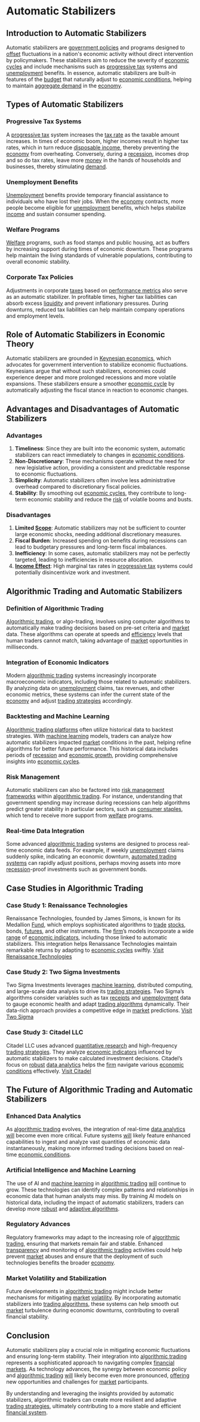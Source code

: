 # Automatic Stabilizers

## Introduction to Automatic Stabilizers

Automatic stabilizers are [government policies](../g/government_policies_in_trading.md) and programs designed to [offset](../o/offset.md) fluctuations in a nation's economic activity without direct intervention by policymakers. These stabilizers aim to reduce the severity of [economic cycles](../e/economic_cycles.md) and include mechanisms such as [progressive tax](../p/progressive_tax.md) systems and [unemployment](../u/unemployment.md) benefits. In essence, automatic stabilizers are built-in features of the [budget](../b/budget.md) that naturally adjust to [economic conditions](../e/economic_conditions.md), helping to maintain [aggregate demand](../a/aggregate_demand.md) in the [economy](../e/economy.md).

## Types of Automatic Stabilizers

### Progressive Tax Systems

A [progressive tax](../p/progressive_tax.md) system increases the [tax rate](../t/tax_rate.md) as the taxable amount increases. In times of economic boom, higher incomes result in higher tax rates, which in turn reduce [disposable income](../d/disposable_income.md), thereby preventing the [economy](../e/economy.md) from overheating. Conversely, during a [recession](../r/recession.md), incomes drop and so do tax rates, leave more [money](../m/money.md) in the hands of households and businesses, thereby stimulating [demand](../d/demand.md).

### Unemployment Benefits

[Unemployment](../u/unemployment.md) benefits provide temporary financial assistance to individuals who have lost their jobs. When the [economy](../e/economy.md) contracts, more people become eligible for [unemployment](../u/unemployment.md) benefits, which helps stabilize [income](../i/income.md) and sustain consumer spending.

### Welfare Programs

[Welfare](../w/welfare.md) programs, such as food stamps and public housing, act as buffers by increasing support during times of economic downturn. These programs help maintain the living standards of vulnerable populations, contributing to overall economic stability.

### Corporate Tax Policies

Adjustments in corporate [taxes](../t/taxes.md) based on [performance metrics](../p/performance_metrics.md) also serve as an automatic stabilizer. In profitable times, higher tax liabilities can absorb excess [liquidity](../l/liquidity.md) and prevent inflationary pressures. During downturns, reduced tax liabilities can help maintain company operations and employment levels.

## Role of Automatic Stabilizers in Economic Theory

Automatic stabilizers are grounded in [Keynesian economics](../k/keynesian_economics_in_trading.md), which advocates for government intervention to stabilize economic fluctuations. Keynesians argue that without such stabilizers, economies could experience deeper and more prolonged recessions and more volatile expansions. These stabilizers ensure a smoother [economic cycle](../e/economic_cycle.md) by automatically adjusting the fiscal stance in reaction to economic changes.

## Advantages and Disadvantages of Automatic Stabilizers

### Advantages

1. **Timeliness**: Since they are built into the economic system, automatic stabilizers can react immediately to changes in [economic conditions](../e/economic_conditions.md).
2. **Non-Discretionary**: These mechanisms operate without the need for new legislative action, providing a consistent and predictable response to economic fluctuations.
3. **Simplicity**: Automatic stabilizers often involve less administrative overhead compared to discretionary fiscal policies.
4. **Stability**: By smoothing out [economic cycles](../e/economic_cycles.md), they contribute to long-term economic stability and reduce the [risk](../r/risk.md) of volatile booms and busts.

### Disadvantages

1. **Limited [Scope](../s/scope.md)**: Automatic stabilizers may not be sufficient to counter large economic shocks, needing additional discretionary measures.
2. **Fiscal Burden**: Increased spending on benefits during recessions can lead to budgetary pressures and long-term fiscal imbalances.
3. **Inefficiency**: In some cases, automatic stabilizers may not be perfectly targeted, leading to inefficiencies in resource allocation.
4. **[Income Effect](../i/income_effect.md)**: High marginal tax rates in [progressive tax](../p/progressive_tax.md) systems could potentially disincentivize work and investment.

## Algorithmic Trading and Automatic Stabilizers

### Definition of Algorithmic Trading

[Algorithmic trading](../a/accountability.md), or algo-trading, involves using computer algorithms to automatically make trading decisions based on pre-set criteria and [market](../m/market.md) data. These algorithms can operate at speeds and [efficiency](../e/efficiency.md) levels that human traders cannot match, taking advantage of [market](../m/market.md) opportunities in milliseconds.

### Integration of Economic Indicators

Modern [algorithmic trading](../a/accountability.md) systems increasingly incorporate macroeconomic indicators, including those related to automatic stabilizers. By analyzing data on [unemployment](../u/unemployment.md) claims, tax revenues, and other economic metrics, these systems can infer the current state of the [economy](../e/economy.md) and adjust [trading strategies](../t/trading_strategies.md) accordingly.

### Backtesting and Machine Learning

[Algorithmic trading platforms](../a/algorithmic_trading_platforms.md) often utilize historical data to backtest strategies. With [machine learning](../m/machine_learning.md) models, traders can analyze how automatic stabilizers impacted [market](../m/market.md) conditions in the past, helping refine algorithms for better future performance. This historical data includes periods of [recession](../r/recession.md) and [economic growth](../e/economic_growth.md), providing comprehensive insights into [economic cycles](../e/economic_cycles.md).

### Risk Management

Automatic stabilizers can also be factored into [risk management frameworks](../r/risk_management_frameworks.md) within [algorithmic trading](../a/accountability.md). For instance, understanding that government spending may increase during recessions can help algorithms predict greater stability in particular sectors, such as [consumer staples](../c/consumer_staples.md), which tend to receive more support from [welfare](../w/welfare.md) programs.

### Real-time Data Integration

Some advanced [algorithmic trading](../a/accountability.md) systems are designed to process real-time economic data feeds. For example, if weekly [unemployment](../u/unemployment.md) claims suddenly spike, indicating an economic downturn, [automated trading systems](../a/automated_trading_systems.md) can rapidly adjust positions, perhaps moving assets into more [recession](../r/recession.md)-proof investments such as government bonds.

## Case Studies in Algorithmic Trading

### Case Study 1: Renaissance Technologies

Renaissance Technologies, founded by James Simons, is known for its Medallion [Fund](../f/fund.md), which employs sophisticated algorithms to [trade](../t/trade.md) [stocks](../s/stock.md), bonds, [futures](../f/futures.md), and other instruments. The [firm](../f/firm.md)’s models incorporate a wide [range](../r/range.md) of [economic indicators](../e/economic_indicators.md), including those linked to automatic stabilizers. This integration helps Renaissance Technologies maintain remarkable returns by adapting to [economic cycles](../e/economic_cycles.md) swiftly.
[Visit Renaissance Technologies](https://www.rentec.com/)

### Case Study 2: Two Sigma Investments

Two Sigma Investments leverages [machine learning](../m/machine_learning.md), distributed computing, and large-scale data analysis to drive its [trading strategies](../t/trading_strategies.md). Two Sigma’s algorithms consider variables such as tax [receipts](../r/receipt.md) and [unemployment](../u/unemployment.md) data to gauge economic health and adapt [trading algorithms](../t/trading_algorithms.md) dynamically. Their data-rich approach provides a competitive edge in [market](../m/market.md) predictions.
[Visit Two Sigma](https://www.twosigma.com/)

### Case Study 3: Citadel LLC

Citadel LLC uses advanced [quantitative research](../q/quantitative_research.md) and high-frequency [trading strategies](../t/trading_strategies.md). They analyze [economic indicators](../e/economic_indicators.md) influenced by automatic stabilizers to make calculated investment decisions. Citadel’s focus on [robust](../r/robust.md) [data analytics](../d/data_analytics.md) helps the [firm](../f/firm.md) navigate various [economic conditions](../e/economic_conditions.md) effectively.
[Visit Citadel](https://www.citadel.com/)

## The Future of Algorithmic Trading and Automatic Stabilizers

### Enhanced Data Analytics

As [algorithmic trading](../a/accountability.md) evolves, the integration of real-time [data analytics](../d/data_analytics.md) [will](../w/will.md) become even more critical. Future systems [will](../w/will.md) likely feature enhanced capabilities to ingest and analyze vast quantities of economic data instantaneously, making more informed trading decisions based on real-time [economic conditions](../e/economic_conditions.md).

### Artificial Intelligence and Machine Learning

The use of AI and [machine learning](../m/machine_learning.md) in [algorithmic trading](../a/accountability.md) [will](../w/will.md) continue to grow. These technologies can identify complex patterns and relationships in economic data that human analysts may miss. By training AI models on historical data, including the impact of automatic stabilizers, traders can develop more [robust](../r/robust.md) and [adaptive algorithms](../a/adaptive_algorithms.md).

### Regulatory Advances

Regulatory frameworks may adapt to the increasing role of [algorithmic trading](../a/accountability.md), ensuring that markets remain fair and stable. Enhanced [transparency](../t/transparency.md) and monitoring of [algorithmic trading](../a/accountability.md) activities could help prevent [market](../m/market.md) abuses and ensure that the deployment of such technologies benefits the broader [economy](../e/economy.md).

### Market Volatility and Stabilization

Future developments in [algorithmic trading](../a/accountability.md) might include better mechanisms for mitigating [market](../m/market.md) [volatility](../v/volatility.md). By incorporating automatic stabilizers into [trading algorithms](../t/trading_algorithms.md), these systems can help smooth out [market](../m/market.md) turbulence during economic downturns, contributing to overall financial stability.

## Conclusion

Automatic stabilizers play a crucial role in mitigating economic fluctuations and ensuring long-term stability. Their integration into [algorithmic trading](../a/accountability.md) represents a sophisticated approach to navigating complex [financial markets](../f/financial_market.md). As technology advances, the synergy between economic policy and [algorithmic trading](../a/accountability.md) [will](../w/will.md) likely become even more pronounced, [offering](../o/offering.md) new opportunities and challenges for [market](../m/market.md) participants.

By understanding and leveraging the insights provided by automatic stabilizers, algorithmic traders can create more resilient and adaptive [trading strategies](../t/trading_strategies.md), ultimately contributing to a more stable and efficient [financial system](../f/financial_system.md).